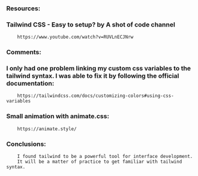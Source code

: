 ### Resources:
### Tailwind CSS - Easy to setup? by A shot of code channel
        https://www.youtube.com/watch?v=RUVLnECJNrw
### Comments:
### I only had one problem linking my custom css variables to the tailwind syntax. I was able to fix it by following the official documentation:
        https://tailwindcss.com/docs/customizing-colors#using-css-variables
### Small animation with animate.css:
        https://animate.style/
### Conclusions: 
        I found tailwind to be a powerful tool for interface development.
        It will be a matter of practice to get familiar with tailwind syntax.
        
